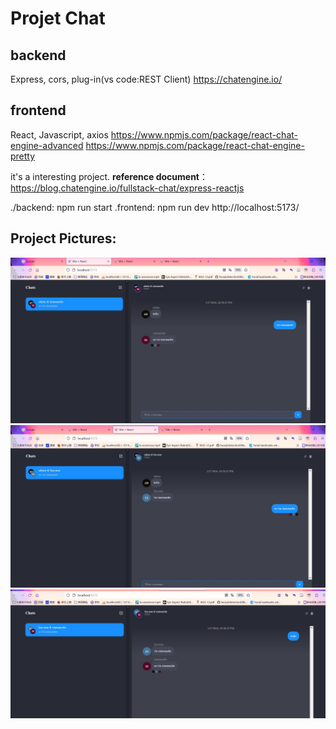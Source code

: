 # Projet Chat

## backend
Express, cors, plug-in(vs code:REST Client)
https://chatengine.io/

## frontend
React, Javascript, axios
https://www.npmjs.com/package/react-chat-engine-advanced
https://www.npmjs.com/package/react-chat-engine-pretty

it's a interesting project.
**reference document**：https://blog.chatengine.io/fullstack-chat/express-reactjs

./backend: npm run start
.frontend: npm run dev
http://localhost:5173/

## Project Pictures:
![img1](./img/img1.jpg)
![img2](./img/img2.jpg)
![img3](./img/img3.jpg)
